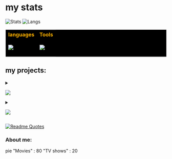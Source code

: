 <!--
- 🔭 I’m currently accepting orders on fiverr (same username)
- 🌱 I’m currently learning AI data analysis
- 📫 How to reach me: write to me on fiverr
- 😄 Pronouns: he/him
-->

# my stats

![Stats](https://github-readme-stats.vercel.app/api?username=Fgamervisa&show_icons=true&theme=vision-friendly-dark)
![Langs](https://github-readme-stats.vercel.app/api/top-langs?username=fgamervisa&show_icons=true&theme=vision-friendly-dark&locale=en&layout=compact)


<!-- list of languages and tools: python, nodejs, sql, html, css, bootstrap, arduino, visual studio, pycharm-->
<table style="background-color: #000000 !important; color: #FFB000 !important; border: 1px solid #E4E2E2 !important">
<tr>
<th> languages </th>
<th> Tools </th>
</tr>
<tr>
<td>

[![](https://skillicons.dev/icons?i=py,arduino,js,nodejs,html,bootstrap,css,mysql&perline=4)](https://skillicons.dev)

</td>
<td>

![](https://skillicons.dev/icons?i=vscode,anaconda,linux&perline=4)

</td>
</tr>
</table>

## my projects:

<details>
  <summary>
    
  ![](https://skillicons.dev/icons?i=py&perline=4)
    
  </summary>

> [CheatPapers](https://github.com/Fgamervisa/CheatPapers-language/tree/main)
 
> [robotic Homeworks](https://github.com/Fgamervisa/robotics)
  
</details>
<details>
  <summary>
    
![](https://skillicons.dev/icons?i=html,css,js&perline=4)
    
  </summary>

> [Robotic homeworks](https://github.com/Fgamervisa/robotics)

> [Colombo School Database](https://github.com/Fgamervisa/Scuola-colombo-database)
  
  
</details>

[![Readme Quotes](https://quotes-github-readme.vercel.app/api?type=horizontal&?theme=monokai)](https://github.com/piyushsuthar/github-readme-quotes)

### About me:

pie
"Movies" : 80
"TV shows" : 20
